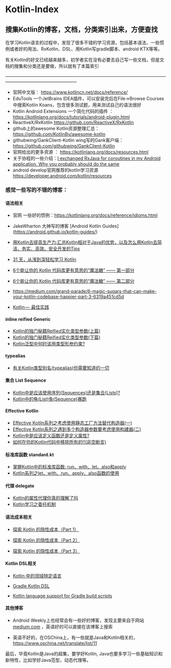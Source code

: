 # Kotlin-Index
## 搜集Kotlin的博客，文档，分类索引出来，方便查找



在学习Kotlin语言的过程中，发现了很多不错的学习资源，包括基本语法、一些惯例或者好的用法、RxKotlin、DSL、用Kotlin写gradle脚本、android KTX等等。

有关Kotlin的好文已经越来越多，初学者实在没有必要去自己写一些文档，但是文档的搜集和分类还是要做，所以就有了本篇索引

————————————————————————————————————————————————————

 - 官网中文版： https://www.kotlincn.net/docs/reference/
 -  EduTools 一个JetBrains IDEA插件，可以安装完后在File->Browse Courses中搜索Kotlin Koans，包含很多测试题，用来测试自己的语法很好
 - Kotlin Android Extensions 一个简化代码的插件 ： https://kotlinlang.org/docs/tutorials/android-plugin.html
 - ReactiveX/RxKotlin  https://github.com/ReactiveX/RxKotlin
 - github上的awesome Kotlin资源整理汇总： https://github.com/KotlinBy/awesome-kotlin
 - githubwing/GankClient-Kotlin wing写的Gank客户端： https://github.com/githubwing/GankClient-Kotlin
 - 官网给出的更多资源 ： https://kotlinlang.org/docs/resources.html
 - 关于协程的一些介绍：[I exchanged RxJava for coroutines in my Android application. Why you probably should do the same](https://proandroiddev.com/i-exchanged-rxjava-for-coroutines-in-my-android-application-why-you-probably-should-do-the-same-5526dfb38d0e)
 - android develop官网推荐的kotlin学习资源  https://developer.android.com/kotlin/resources






### 感觉一些写的不错的博客：

 

#### 语法相关
 
- 官网 一些好的惯例：https://kotlinlang.org/docs/reference/idioms.html
- JakeWharton 大神写的博客 [Android Kotlin Guides] (https://android.github.io/kotlin-guides/)
 - [用Kotlin去提高生产力:汇总Kotlin相对于Java的优势，以及怎么用Kotlin去简洁、务实、高效、安全开发的Tips]( https://github.com/heimashi/kotlin_tips) 
- [31 天，从浅到深轻松学习 Kotlin](https://mp.weixin.qq.com/s?__biz=MzAwODY4OTk2Mg==&mid=2652046391&idx=1&sn=46efa48076a4533f355af6351b76c012&chksm=808ca472b7fb2d64afc89edf6beba1540e5a6ff49ad6346bd5d72b3957fa5f9323e07b8aab03&mpshare=1&scene=24&srcid=0529N1WlH39WIW7deU1t5Gl1&key=b9d043dd6cb75d29c59a34f21c9ef5f00d6661af000e38b630272a95cf61e10b8e4d27e81d9a0f512c5ce2d0330c7550dc0f0035d988d8eb7b68cd53e1dc104a23d5297459068a5fe44e35f6f370a829&ascene=0&uin=MzE4NzMxMTM1&devicetype=iMac+MacBookPro13%2C3+OSX+OSX+10.13.3+build(17D47)&version=12020510&nettype=WIFI&lang=ko&fontScale=100&pass_ticket=FaGLTv1uvlqk1nYxnoFqbLSHDIdr3lGMbYWugIHF9KqwF9ljdGLA7hYQOMaMAF2w)

- [6个能让你的 Kotlin 代码库更有意思的“魔法糖” —— 第一部分](https://www.oschina.net/translate/6-magic-sugars-make-your-kotlin-codebase-happier-part-1)
- [6个能让你的 Kotlin 代码库更有意思的“魔法糖” —— 第二部分](https://www.oschina.net/translate/6-magic-sugars-make-your-kotlin-codebase-happier-part-2)
- https://medium.com/grand-parade/6-magic-sugars-that-can-make-your-kotlin-codebase-happier-part-3-6319a451cd5d
- [Kotlin —  最佳实践](https://www.jianshu.com/p/b9cba3aa8f8a)

#### inline reified Generic
- [Kotlin的独门秘籍Reified实化类型参数(上篇)](https://juejin.im/post/5bd1d590518825288b398f46)
- [Kotlin的独门秘籍Reified实化类型参数(下篇)](https://juejin.im/post/5bd45ae16fb9a05d2a1db51b)
- [Kotlin泛型中何时该用类型形参约束?](https://juejin.im/post/5bceb5915188255c6b654cec)


#### typealias 
- [有关Kotlin类型别名(typealias)你需要知道的一切](https://juejin.im/post/5b052f806fb9a07ac0229ce3)


#### 集合 List Sequence
- [Kotlin中是应该使用序列(Sequences)还是集合(Lists)?](https://juejin.im/post/5b13fdace51d450696590828)
- [Kotlin中的龟(List)兔(Sequence)赛跑](https://juejin.im/post/5b28f4946fb9a00e3a5a9b8c)

#### Effective Kotlin
- [Effective Kotlin系列之考虑使用静态工厂方法替代构造器(一)](https://juejin.im/post/5b78f805e51d4538c2108951)
- [Effective Kotlin系列之遇到多个构造器参数要考虑使用构建器(二)](https://juejin.im/post/5b8698bce51d4538a423dd70)
- [Kotlin中是应该定义函数还是定义属性?](https://juejin.im/post/5afc23446fb9a07ab979abdf)
- [如何在你的Kotlin代码中移除所有的!!(非空断言)](https://juejin.im/post/5afd9090f265da0ba46a0429)

#### 标准库函数 standard.kt
- [掌握Kotlin中的标准库函数: run、with、let、also和apply](https://juejin.im/post/5b0048ed518825428a2619ed)
- [Kotlin系列之let、with、run、apply、also函数的使用](https://blog.csdn.net/u013064109/article/details/78786646)

#### 代理 delegate
- [Kotlin的属性代理你真的理解了吗](https://blog.csdn.net/u013064109/article/details/82794410)
- [Kotlin学习之委托机制](https://blog.csdn.net/u014134488/article/details/51123805)

#### 语法成本相关

-  [探索 Kotlin 的隐性成本（Part 1）](https://www.oschina.net/translate/exploring-kotlins-hidden-costs-part-1) 

-  [探索 Kotlin 的隐性成本（Part 2）](https://www.oschina.net/translate/exploring-kotlins-hidden-costs-part-2)

-  [探索 Kotlin 的隐性成本（Part 3）](https://www.oschina.net/translate/exploring-kotlins-hidden-costs-part-3) 

#### Kotlin DSL相关
-  [Kotlin 中的领域特定语言](https://www.oschina.net/translate/creating-dsl-with-kotlin)

-  [Gradle Kotlin DSL](https://github.com/gradle/kotlin-ds)

-  [Kotlin language support for Gradle build scripts](https://blog.gradle.org/kotlin-meets-gradle)

#### 其他博客
- Android Weekly上也经常会有一些好的博客，发现主要来自于网站[medium.com](medium.com) ，英语好的可以直接在该博客上搜索

-  英语不好的，在OSChina上，有一些就是Java和Kotlin相关的，https://www.oschina.net/translate/list/11

最后，毕竟Kotlin是Java的超集，要学好Kotlin, Java也要多学习一些基础知识和新特性，比如学好Java范型，动态代理等。






